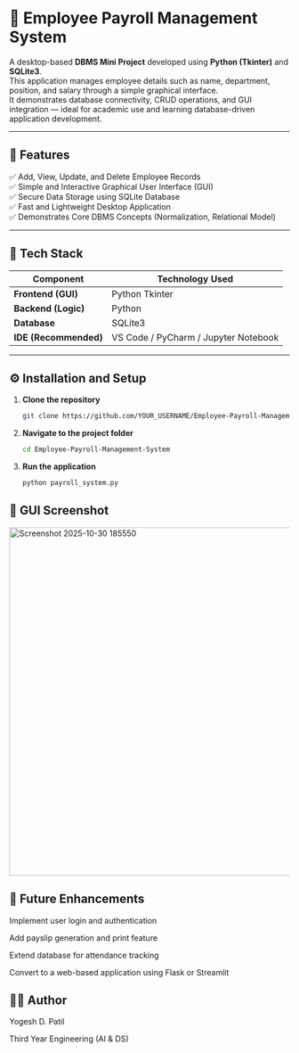# 💼 Employee Payroll Management System

A desktop-based **DBMS Mini Project** developed using **Python (Tkinter)** and **SQLite3**.  
This application manages employee details such as name, department, position, and salary through a simple graphical interface.  
It demonstrates database connectivity, CRUD operations, and GUI integration — ideal for academic use and learning database-driven application development.

---

## 🚀 Features

✅ Add, View, Update, and Delete Employee Records  
✅ Simple and Interactive Graphical User Interface (GUI)  
✅ Secure Data Storage using SQLite Database  
✅ Fast and Lightweight Desktop Application  
✅ Demonstrates Core DBMS Concepts (Normalization, Relational Model)

---

## 🧠 Tech Stack

| Component | Technology Used |
|------------|----------------|
| **Frontend (GUI)** | Python Tkinter |
| **Backend (Logic)** | Python |
| **Database** | SQLite3 |
| **IDE (Recommended)** | VS Code / PyCharm / Jupyter Notebook |

---

## ⚙️ Installation and Setup

1. **Clone the repository**
   ```bash
   git clone https://github.com/YOUR_USERNAME/Employee-Payroll-Management-System.git

2. **Navigate to the project folder**
   ```bash
   cd Employee-Payroll-Management-System

3. **Run the application**
   ```bash
   python payroll_system.py

## 📸 GUI Screenshot
<img width="853" height="625" alt="Screenshot 2025-10-30 185550" src="https://github.com/user-attachments/assets/1e883068-bd70-4a07-b6b1-9409b5f33e8f" />

## 🧩 Future Enhancements

Implement user login and authentication

Add payslip generation and print feature

Extend database for attendance tracking

Convert to a web-based application using Flask or Streamlit

## 👨‍💻 Author

Yogesh D. Patil

Third Year Engineering (AI & DS)

